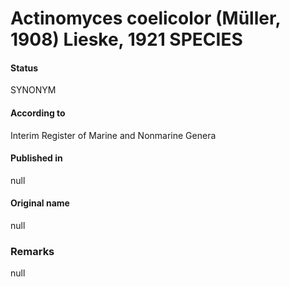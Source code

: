 # Actinomyces coelicolor (Müller, 1908) Lieske, 1921 SPECIES

#### Status
SYNONYM

#### According to
Interim Register of Marine and Nonmarine Genera

#### Published in
null

#### Original name
null

### Remarks
null